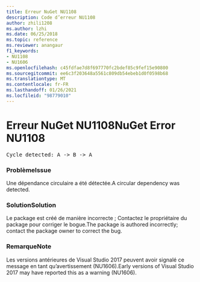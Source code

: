 ```yaml
---
title: Erreur NuGet NU1108
description: Code d’erreur NU1108
author: zhili1208
ms.author: lzhi
ms.date: 06/25/2018
ms.topic: reference
ms.reviewer: anangaur
f1_keywords:
- NU1108
- NU1606
ms.openlocfilehash: c45fdfae7d8f697770fc2bdef85c9fef15e90800
ms.sourcegitcommit: ee6c3f203648a5561c809db54ebeb1d0f0598b68
ms.translationtype: MT
ms.contentlocale: fr-FR
ms.lasthandoff: 01/26/2021
ms.locfileid: "98779010"
---
```

# <a name="nuget-error-nu1108"></a><span data-ttu-id="11716-103">Erreur NuGet NU1108</span><span class="sxs-lookup"><span data-stu-id="11716-103">NuGet Error NU1108</span></span>

<pre>Cycle detected: A -> B -> A</pre>

### <a name="issue"></a><span data-ttu-id="11716-104">Problème</span><span class="sxs-lookup"><span data-stu-id="11716-104">Issue</span></span>
<span data-ttu-id="11716-105">Une dépendance circulaire a été détectée.</span><span class="sxs-lookup"><span data-stu-id="11716-105">A circular dependency was detected.</span></span>

### <a name="solution"></a><span data-ttu-id="11716-106">Solution</span><span class="sxs-lookup"><span data-stu-id="11716-106">Solution</span></span>
<span data-ttu-id="11716-107">Le package est créé de manière incorrecte ; Contactez le propriétaire du package pour corriger le bogue.</span><span class="sxs-lookup"><span data-stu-id="11716-107">The package is authored incorrectly; contact the package owner to correct the bug.</span></span>

### <a name="note"></a><span data-ttu-id="11716-108">Remarque</span><span class="sxs-lookup"><span data-stu-id="11716-108">Note</span></span>
<span data-ttu-id="11716-109">Les versions antérieures de Visual Studio 2017 peuvent avoir signalé ce message en tant qu’avertissement (NU1606).</span><span class="sxs-lookup"><span data-stu-id="11716-109">Early versions of Visual Studio 2017 may have reported this as a warning (NU1606).</span></span>
